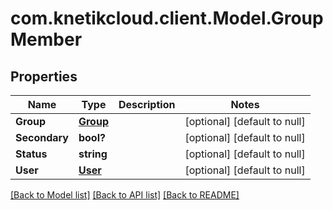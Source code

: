 # com.knetikcloud.client.Model.GroupMember
## Properties

Name | Type | Description | Notes
------------ | ------------- | ------------- | -------------
**Group** | [**Group**](Group.md) |  | [optional] [default to null]
**Secondary** | **bool?** |  | [optional] [default to null]
**Status** | **string** |  | [optional] [default to null]
**User** | [**User**](User.md) |  | [optional] [default to null]

[[Back to Model list]](../README.md#documentation-for-models) [[Back to API list]](../README.md#documentation-for-api-endpoints) [[Back to README]](../README.md)


